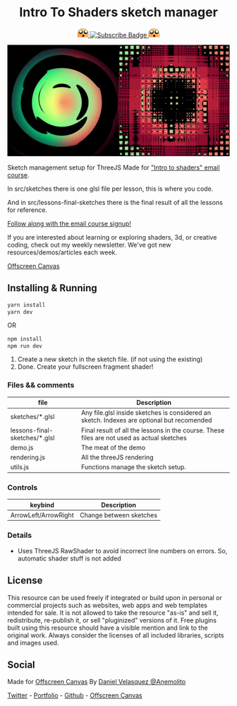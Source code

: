 <h1 align="center">Intro To Shaders sketch manager</h1>

<p align="center">
    <a href="https://offscreencanvas.com" target="_blank" rel="noopener noreferrer">
        <img width="25" src="./logo.png" alt="Offscreen Logo">
    </a>
    <a href="https://offscreencanvas.com" target="_blank" rel="noopener noreferrer">
        <img src="https://img.shields.io/badge/Learn%20More%20Webgl%20In%20The%20Newsletter-8A2BE2" alt="Subscribe Badge">
    </a>
    <a href="https://offscreencanvas.com" target="_blank" rel="noopener noreferrer">
        <img width="25" src="./logo.png" alt="Offscreen Logo">
    </a>
</p>

[![Sketches in the repo](./cover.jpg)](https://offscreencanvas.com/renders/demo-title)

Sketch management setup for ThreeJS Made for ["Intro to shaders" email course](https://offscreencanvas.com/courses/intro-to-shaders).

In src/sketches there is one glsl file per lesson, this is where you code.

And in src/lessons-final-sketches there is the final result of all the lessons for reference.

[Follow along with the email course signup!](https://offscreencanvas.com/courses/intro-to-shaders)

If you are interested about learning or exploring shaders, 3d, or creative coding, check out my weekly newsletter. We've got new resources/demos/articles each week. 

[Offscreen Canvas](https://offscreencanvas.com/)

## Installing & Running

```
yarn install
yarn dev
```

OR

```
npm install
npm run dev
```

1. Create a new sketch in the sketch file. (if not using the existing)
2. Done. Create your fullscreen fragment shader!

### Files && comments

| file | Description |
| --- | --- |
| sketches/*.glsl | Any file.glsl inside sketches is considered an sketch. Indexes are optional but recomended |
| lessons-final-sketches/*.glsl | Final result of all the lessons in the course. These files are not used as actual sketches |
| demo.js | The meat of the demo |
| rendering.js | All the threeJS rendering |
| utils.js | Functions manage the sketch setup. |


### Controls

| keybind | Description |
| --- | --- |
| ArrowLeft/ArrowRight | Change between sketches |

### Details

- Uses ThreeJS RawShader to avoid incorrect line numbers on errors. So, automatic shader stuff is not added

## License

This resource can be used freely if integrated or build upon in personal or commercial projects such as websites, web apps and web templates intended for sale. It is not allowed to take the resource "as-is" and sell it, redistribute, re-publish it, or sell "pluginized" versions of it. Free plugins built using this resource should have a visible mention and link to the original work. Always consider the licenses of all included libraries, scripts and images used.

## Social

Made for [Offscreen Canvas](https://offscreencanvas.com/)
By [Daniel Velasquez @Anemolito](https://twitter.com/Anemolito)

[Twitter](https://twitter.com/Anemolito) - [Portfolio](https://velasquezdaniel.com/) - [Github](https://github.com/Anemolo) - [Offscreen Canvas](https://offscreencanvas.com/)
